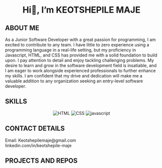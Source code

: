<h1 align='center'>Hi👋, I’m KEOTSHEPILE MAJE</h1>
<h2>ABOUT ME</h2>
<div>
As a Junior Software Developer with a great passion for programming, I am excited to contribute to any team. I have little to zero experience using a programming language in a real-life setting, but my proficiency in Javascript, HTML, and CSS has provided me with a solid foundation to build upon. I pay attention to detail and enjoy tackling challenging problems. My desire to learn and grow in the software development field is insatiable, and I am eager to work alongside experienced professionals to further enhance my skills. I am confident that my drive and dedication will make me a valuable addition to any organization seeking an entry-level software developer.
</div>

<h2>SKILLS</h2>
<div align=center>
  <img src="https://img.icons8.com/color/48/000000/html-5--v1.png" title='HTML'/>
  <img src="https://img.icons8.com/color/48/000000/css3.png" title='CSS'/>
  <img src="https://img.icons8.com/color/48/000000/javascript--v1.png" title='javascript'/>
</div>

<h2>CONTACT DETAILS</h2>
<div>Email: Keotshepilemaje@gmail.com</div>
<div>linkedin.com/in/keotshepile-maje</div>

<h2>PROJECTS AND REPOS</h2>

